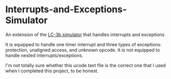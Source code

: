# Interrupts-and-Exceptions-Simulator
An extension of the [LC-3b simulator](https://github.com/threenbe/Cycle-Level-Simulator) that handles interrupts and exceptions

It is equipped to handle one timer interrupt and three types of exceptions: protection, unaligned access, and unknown opcode. It is not equipped to handle nested interrupts/exceptions.

I'm not totally sure whether this ucode text file is the correct one that I used when I completed this project, to be honest.
